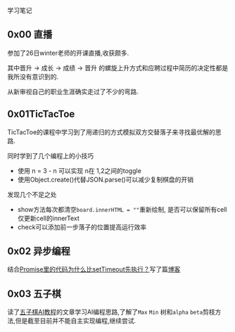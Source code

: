 学习笔记

## 0x00 直播

参加了26日winter老师的开课直播,收获颇多.

其中晋升 -> 成长 -> 成绩 -> 晋升 的螺旋上升方式和应聘过程中简历的决定性都是我所没有意识到的.

从新审视自己的职业生涯确实走过了不少的弯路. 



## 0x01TicTacToe

TicTacToe的课程中学习到了用递归的方式模拟双方交替落子来寻找最优解的思路.

同时学到了几个编程上的小技巧

- 使用 n =  3 - n 可以实现 n在 1,2之间的toggle
- 使用Object.create()代替JSON.parse()可以减少复制棋盘的开销

发现几个不足之处

- show方法每次都清空`board.innerHTML = ""`重新绘制, 是否可以保留所有cell仅更新cell的innerText
- check可以添加前一步落子的位置提高运行效率



## 0x02 异步编程

结合[Promise里的代码为什么比setTimeout先执行？](https://time.geekbang.org/column/article/82764)写了篇[博客](https://github.com/ycy2077/blog/issues/8)



## 0x03 五子棋

读了[五子棋AI教程](https://github.com/lihongxun945/myblog/issues/11)的文章学习AI编程思路,了解了`Max` `Min` 树和`alpha` `beta`剪枝方法,但是截至目前并不能自主实现编程,继续尝试.



